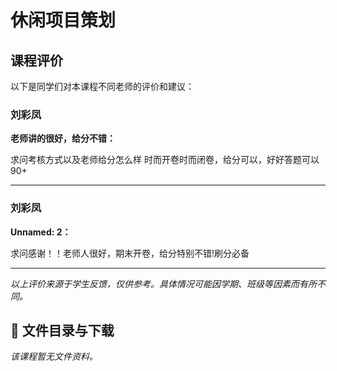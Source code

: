 # 休闲项目策划

## 课程评价

以下是同学们对本课程不同老师的评价和建议：

### 刘彩凤

**老师讲的很好，给分不错：**

求问考核方式以及老师给分怎么样 时而开卷时而闭卷，给分可以，好好答题可以90+

---

### 刘彩凤

**Unnamed: 2：**

求问感谢！！老师人很好，期末开卷，给分特别不错!刷分必备

---

*以上评价来源于学生反馈，仅供参考。具体情况可能因学期、班级等因素而有所不同。*
## 📄 文件目录与下载

_该课程暂无文件资料。_
